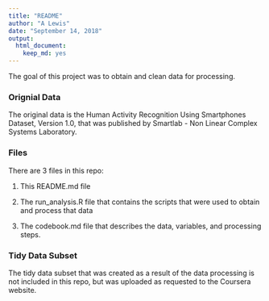```yaml
---
title: "README"
author: "A Lewis"
date: "September 14, 2018"
output: 
  html_document: 
    keep_md: yes
---
```



The goal of this project was to obtain and clean data for processing. 

### Orignial Data
The original data is the Human Activity Recognition Using Smartphones Dataset, Version 1.0, that was published by Smartlab - Non Linear Complex Systems Laboratory. 

### Files
There are 3 files in this repo:

1. This README.md file

2. The run_analysis.R file that contains the scripts that were used to obtain and process that data

3. The codebook.md file that describes the data, variables, and processing steps. 

### Tidy Data Subset
The tidy data subset that was created as a result of the data processing is not included in this repo, but was uploaded as requested to the Coursera website. 


